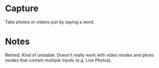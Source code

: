 Capture
=============

Take photos or videos just by saying a word.

Notes
=============

Retired. Kind of unstable. Doesn't really work with video modes and photo modes that contain multiple inputs (e.g. Live Photos).
